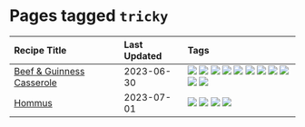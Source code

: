 # Pages tagged `tricky`

|Recipe Title|Last Updated|Tags
|:---|:---|:---|
|[Beef & Guinness Casserole](../recipes/beefandguinnesscasserole.md)|2023-06-30|[![](https://img.shields.io/badge/tag-amazing-659a8f)](../tags/amazing.md) [![](https://img.shields.io/badge/tag-baked-9ab3df)](../tags/baked.md) [![](https://img.shields.io/badge/tag-beef-1754e4)](../tags/beef.md) [![](https://img.shields.io/badge/tag-casserole-13fda6)](../tags/casserole.md) [![](https://img.shields.io/badge/tag-guinness-6984a1)](../tags/guinness.md) [![](https://img.shields.io/badge/tag-irish-bb15fd)](../tags/irish.md) [![](https://img.shields.io/badge/tag-large_quantity-cb29b)](../tags/large_quantity.md) [![](https://img.shields.io/badge/tag-long_cook_time-eadebe)](../tags/long_cook_time.md) [![](https://img.shields.io/badge/tag-long_prep_time-91514)](../tags/long_prep_time.md) [![](https://img.shields.io/badge/tag-messy-8f457a)](../tags/messy.md) [![](https://img.shields.io/badge/tag-tricky-b7439e)](../tags/tricky.md)|
|[Hommus](../recipes/hommus.md)|2023-07-01|[![](https://img.shields.io/badge/tag-healthy-28ab17)](../tags/healthy.md) [![](https://img.shields.io/badge/tag-messy-8f457a)](../tags/messy.md) [![](https://img.shields.io/badge/tag-protein-f6b493)](../tags/protein.md) [![](https://img.shields.io/badge/tag-tricky-b7439e)](../tags/tricky.md)|